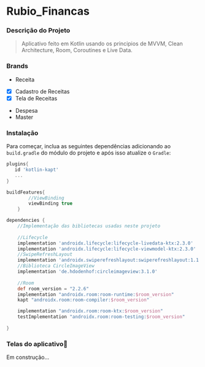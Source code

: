 # Rubio_Financas

### Descrição do Projeto

> Aplicativo feito em Kotlin usando os principios de MVVM, Clean Architecture, Room, Coroutines e Live Data.

### Brands
- Receita
* [x] Cadastro de Receitas
* [x] Tela de Receitas
- Despesa
- Master

### Instalação

Para começar, inclua as seguintes dependências adicionando ao `build.gradle` do módulo do projeto e após isso atualize o `Gradle`:

```groovy
plugins{
   id 'kotlin-kapt'
   ...
}

buildFeatures{
        //ViewBinding
        viewBinding true
    }

dependencies {
    //Implementação das bibliotecas usadas neste projeto
    
    //Lifecycle
    implementation 'androidx.lifecycle:lifecycle-livedata-ktx:2.3.0'
    implementation 'androidx.lifecycle:lifecycle-viewmodel-ktx:2.3.0'
    //SwipeRefreshLayout
    implementation 'androidx.swiperefreshlayout:swiperefreshlayout:1.1.0'
    //Biblioteca CircleImageView
    implementation 'de.hdodenhof:circleimageview:3.1.0'
    
    //Room
    def room_version = "2.2.6"
    implementation "androidx.room:room-runtime:$room_version"
    kapt "androidx.room:room-compiler:$room_version"

    implementation "androidx.room:room-ktx:$room_version"
    testImplementation "androidx.room:room-testing:$room_version"
    
}
```
### Telas do aplicativo🚧 

Em construção...



